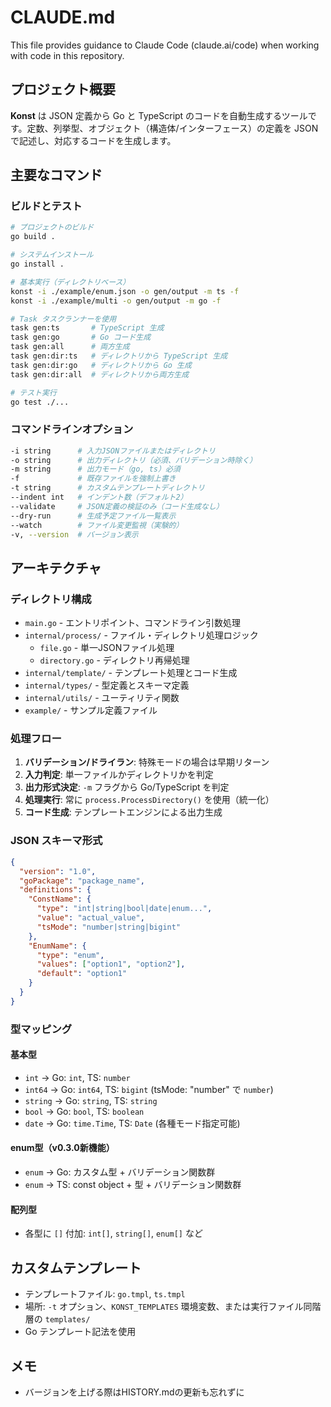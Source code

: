 # CLAUDE.md

This file provides guidance to Claude Code (claude.ai/code) when working with code in this repository.

## プロジェクト概要

**Konst** は JSON 定義から Go と TypeScript のコードを自動生成するツールです。定数、列挙型、オブジェクト（構造体/インターフェース）の定義を JSON で記述し、対応するコードを生成します。

## 主要なコマンド

### ビルドとテスト

```bash
# プロジェクトのビルド
go build .

# システムインストール
go install .

# 基本実行（ディレクトリベース）
konst -i ./example/enum.json -o gen/output -m ts -f
konst -i ./example/multi -o gen/output -m go -f

# Task タスクランナーを使用
task gen:ts       # TypeScript 生成
task gen:go       # Go コード生成  
task gen:all      # 両方生成
task gen:dir:ts   # ディレクトリから TypeScript 生成
task gen:dir:go   # ディレクトリから Go 生成
task gen:dir:all  # ディレクトリから両方生成

# テスト実行
go test ./...
```

### コマンドラインオプション

```bash
-i string      # 入力JSONファイルまたはディレクトリ
-o string      # 出力ディレクトリ（必須、バリデーション時除く）
-m string      # 出力モード（go, ts）必須
-f             # 既存ファイルを強制上書き
-t string      # カスタムテンプレートディレクトリ
--indent int   # インデント数（デフォルト2）
--validate     # JSON定義の検証のみ（コード生成なし）
--dry-run      # 生成予定ファイル一覧表示
--watch        # ファイル変更監視（実験的）
-v, --version  # バージョン表示
```

## アーキテクチャ

### ディレクトリ構成

- `main.go` - エントリポイント、コマンドライン引数処理
- `internal/process/` - ファイル・ディレクトリ処理ロジック
  - `file.go` - 単一JSONファイル処理
  - `directory.go` - ディレクトリ再帰処理
- `internal/template/` - テンプレート処理とコード生成
- `internal/types/` - 型定義とスキーマ定義
- `internal/utils/` - ユーティリティ関数
- `example/` - サンプル定義ファイル

### 処理フロー

1. **バリデーション/ドライラン**: 特殊モードの場合は早期リターン
2. **入力判定**: 単一ファイルかディレクトリかを判定  
3. **出力形式決定**: `-m` フラグから Go/TypeScript を判定
4. **処理実行**: 常に `process.ProcessDirectory()` を使用（統一化）
5. **コード生成**: テンプレートエンジンによる出力生成

### JSON スキーマ形式

```json
{
  "version": "1.0",
  "goPackage": "package_name", 
  "definitions": {
    "ConstName": {
      "type": "int|string|bool|date|enum...",
      "value": "actual_value",
      "tsMode": "number|string|bigint"
    },
    "EnumName": {
      "type": "enum",
      "values": ["option1", "option2"],
      "default": "option1"
    }
  }
}
```

### 型マッピング

#### 基本型
- `int` → Go: `int`, TS: `number`
- `int64` → Go: `int64`, TS: `bigint` (tsMode: "number" で `number`)
- `string` → Go: `string`, TS: `string`
- `bool` → Go: `bool`, TS: `boolean`
- `date` → Go: `time.Time`, TS: `Date` (各種モード指定可能)

#### enum型（v0.3.0新機能）
- `enum` → Go: カスタム型 + バリデーション関数群
- `enum` → TS: const object + 型 + バリデーション関数群

#### 配列型
- 各型に `[]` 付加: `int[]`, `string[]`, `enum[]` など

## カスタムテンプレート

- テンプレートファイル: `go.tmpl`, `ts.tmpl`
- 場所: `-t` オプション、`KONST_TEMPLATES` 環境変数、または実行ファイル同階層の `templates/`
- Go テンプレート記法を使用

## メモ

- バージョンを上げる際はHISTORY.mdの更新も忘れずに